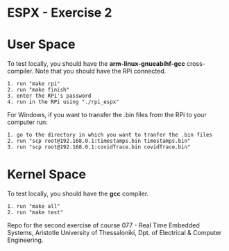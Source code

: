 # ESPX - Exercise 2

# User Space

To test locally, you should have the **arm-linux-gnueabihf-gcc** cross-compiler.
Note that you should have the RPi connected.

```
1. run "make rpi"
2. run "make finish"
3. enter the RPi's password
4. run in the RPi using "./rpi_espx"
```

For Windows, if you want to transfer the .bin files from the RPi to your
computer run:

```
1. go to the directory in which you want to tranfer the .bin files
2. run "scp root@192.168.0.1:timestamps.bin timestamps.bin"
3. run "scp root@192.168.0.1:covidTrace.bin covidTrace.bin"
```

# Kernel Space 

To test locally, you should have the **gcc** compiler.

```
1. run "make all"
2. run "make test"
```



Repo for the second exercise of course 077 - Real Time Embedded Systems, Aristotle University of Thessaloniki, Dpt. of Electrical & Computer Engineering.
